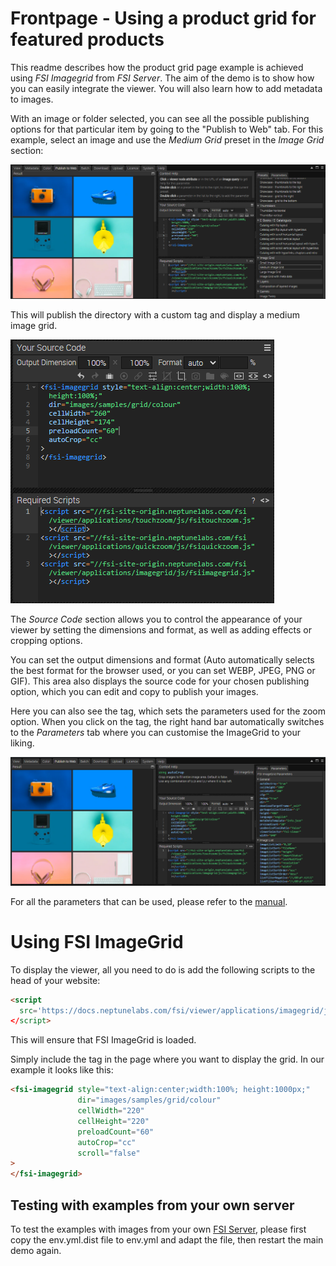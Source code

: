 # Frontpage - Using a product grid for featured products

This readme describes how the product grid page example is achieved using *FSI Imagegrid* from *FSI Server*.
The aim of the demo is to show how you can easily integrate the viewer.
You will also learn how to add metadata to images.

With an image or folder selected, you can see all the possible publishing options for that particular item by going to the "Publish to Web" tab.
For this example, select an image and use the *Medium Grid* preset in the *Image Grid* section:

![Config Image](readme-grid-1.png)

This will publish the directory with a custom <fsi-imagegrid> tag and display a medium image grid.


![Config Image](readme-grid-2.png)

The *Source Code* section allows you to control the appearance of your viewer by setting the dimensions and format, as well as adding effects or cropping options.

You can set the output dimensions and format (Auto automatically selects the best format for the browser used, or you can set WEBP, JPEG, PNG or GIF).
This area also displays the source code for your chosen publishing option, which you can edit and copy to publish your images.

Here you can also see the <fsi-imagegrid> tag, which sets the parameters used for the zoom option.
When you click on the tag, the right hand bar automatically switches to the *Parameters* tab where you can customise the ImageGrid to your liking.

![Config Image](readme-grid-3.png)

For all the parameters that can be used, please refer to the [manual](https://docs.neptunelabs.com/fsi-viewer/latest/fsi-imagegrid).


# Using FSI ImageGrid

To display the viewer, all you need to do is add the following scripts to the head of your website:

```html
<script
  src='https://docs.neptunelabs.com/fsi/viewer/applications/imagegrid/js/fsiimagegrid.js'
</script>
```
This will ensure that FSI ImageGrid is loaded.

Simply include the <fsi-imagegrid> tag in the page where you want to display the grid.
In our example it looks like this:

```html
<fsi-imagegrid style="text-align:center;width:100%; height:1000px;"
               dir="images/samples/grid/colour"
               cellWidth="220"
               cellHeight="220"
               preloadCount="60"
               autoCrop="cc"
               scroll="false"
>
</fsi-imagegrid>
```

## Testing with examples from your own server

To test the examples with images from your own [FSI Server](https://www.neptunelabs.com/fsi-server/), please first copy the env.yml.dist file to env.yml and adapt the file, then restart the main demo again.

